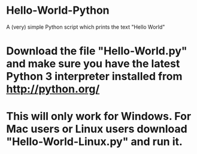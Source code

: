 # Hello-World-Python
A (very) simple Python script which prints the text "Hello World"
# Download the file "Hello-World.py" and make sure you have the latest Python 3 interpreter installed from http://python.org/
# This will only work for Windows. For Mac users or Linux users download "Hello-World-Linux.py" and run it.
